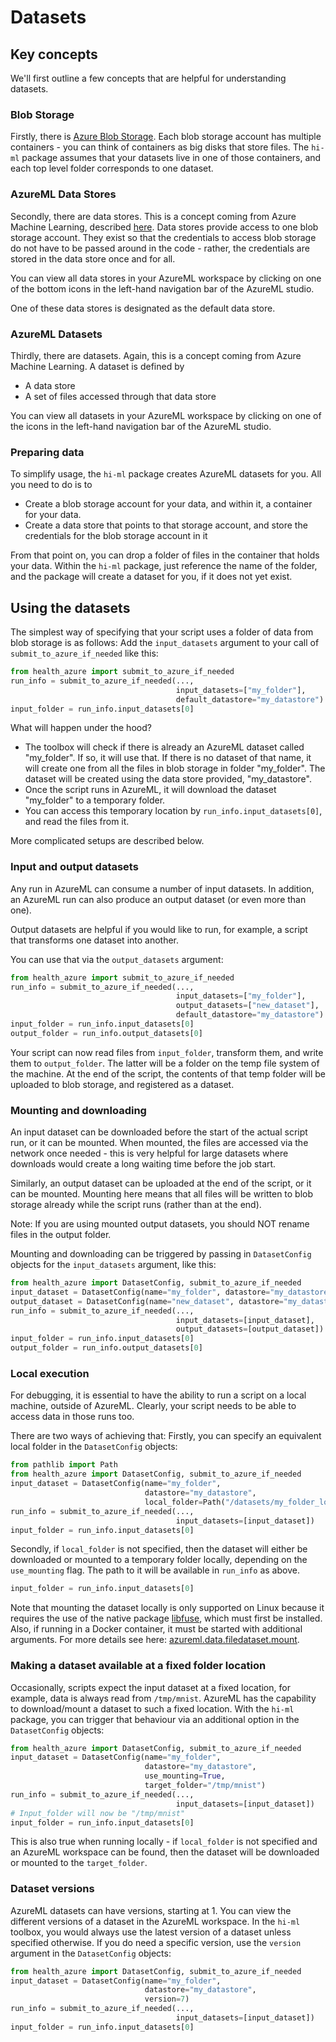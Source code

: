 # Datasets

## Key concepts
We'll first outline a few concepts that are helpful for understanding datasets.

### Blob Storage
Firstly, there is [Azure Blob Storage](https://docs.microsoft.com/en-us/azure/storage/blobs/storage-blobs-introduction).
Each blob storage account has multiple containers - you can think of containers as big disks that store files.
The `hi-ml` package assumes that your datasets live in one of those containers, and each top level folder corresponds
to one dataset.


### AzureML Data Stores
Secondly, there are data stores. This is a concept coming from Azure Machine Learning, described 
[here](https://docs.microsoft.com/en-us/azure/machine-learning/how-to-access-data). Data stores provide access to
one blob storage account. They exist so that the credentials to access blob storage do not have to be passed around
in the code - rather, the credentials are stored in the data store once and for all. 

You can view all data stores in your AzureML workspace by clicking on one of the bottom icons in the left-hand 
navigation bar of the AzureML studio.

One of these data stores is designated as the default data store.

### AzureML Datasets

Thirdly, there are datasets. Again, this is a concept coming from Azure Machine Learning. A dataset is defined by
* A data store
* A set of files accessed through that data store

You can view all datasets in your AzureML workspace by clicking on one of the icons in the left-hand 
navigation bar of the AzureML studio.

### Preparing data
To simplify usage, the `hi-ml` package creates AzureML datasets for you. All you need to do is to 
* Create a blob storage account for your data, and within it, a container for your data.
* Create a data store that points to that storage account, and store the credentials for the blob storage account in it

From that point on, you can drop a folder of files in the container that holds your data. Within the `hi-ml` package,
just reference the name of the folder, and the package will create a dataset for you, if it does not yet exist.

## Using the datasets

The simplest way of specifying that your script uses a folder of data from blob storage is as follows: Add the
`input_datasets` argument to your call of `submit_to_azure_if_needed` like this:
```python
from health_azure import submit_to_azure_if_needed
run_info = submit_to_azure_if_needed(...,
                                     input_datasets=["my_folder"],
                                     default_datastore="my_datastore")
input_folder = run_info.input_datasets[0]
```
What will happen under the hood?
* The toolbox will check if there is already an AzureML dataset called "my_folder". If so, it will use that. If there
is no dataset of that name, it will create one from all the files in blob storage in folder "my_folder". The dataset
will be created using the data store provided, "my_datastore".
* Once the script runs in AzureML, it will download the dataset "my_folder" to a temporary folder.
* You can access this temporary location by `run_info.input_datasets[0]`, and read the files from it. 

More complicated setups are described below.

### Input and output datasets

Any run in AzureML can consume a number of input datasets. In addition, an AzureML run can also produce an output
dataset (or even more than one).

Output datasets are helpful if you would like to run, for example, a script that transforms one dataset into another.

You can use that via the `output_datasets` argument:
```python
from health_azure import submit_to_azure_if_needed
run_info = submit_to_azure_if_needed(...,
                                     input_datasets=["my_folder"],
                                     output_datasets=["new_dataset"],
                                     default_datastore="my_datastore")
input_folder = run_info.input_datasets[0]
output_folder = run_info.output_datasets[0]
```
Your script can now read files from `input_folder`, transform them, and write them to `output_folder`. The latter
will be a folder on the temp file system of the machine. At the end of the script, the contents of that temp folder
will be uploaded to blob storage, and registered as a dataset. 

### Mounting and downloading
An input dataset can be downloaded before the start of the actual script run, or it can be mounted. When mounted,
the files are accessed via the network once needed - this is very helpful for large datasets where downloads would 
create a long waiting time before the job start.

Similarly, an output dataset can be uploaded at the end of the script, or it can be mounted. Mounting here means that
all files will be written to blob storage already while the script runs (rather than at the end).

Note: If you are using mounted output datasets, you should NOT rename files in the output folder.

Mounting and downloading can be triggered by passing in `DatasetConfig` objects for the `input_datasets` argument, 
like this:

```python
from health_azure import DatasetConfig, submit_to_azure_if_needed
input_dataset = DatasetConfig(name="my_folder", datastore="my_datastore", use_mounting=True)
output_dataset = DatasetConfig(name="new_dataset", datastore="my_datastore", use_mounting=True)
run_info = submit_to_azure_if_needed(...,
                                     input_datasets=[input_dataset],
                                     output_datasets=[output_dataset])
input_folder = run_info.input_datasets[0]
output_folder = run_info.output_datasets[0]
```

### Local execution
For debugging, it is essential to have the ability to run a script on a local machine, outside of AzureML.
Clearly, your script needs to be able to access data in those runs too. 

There are two ways of achieving that: Firstly, you can specify an equivalent local folder in the
`DatasetConfig` objects:
```python
from pathlib import Path
from health_azure import DatasetConfig, submit_to_azure_if_needed
input_dataset = DatasetConfig(name="my_folder", 
                              datastore="my_datastore",
                              local_folder=Path("/datasets/my_folder_local"))
run_info = submit_to_azure_if_needed(...,
                                     input_datasets=[input_dataset])
input_folder = run_info.input_datasets[0]
```

Secondly, if `local_folder` is not specified, then the dataset will either be downloaded or mounted to a temporary folder locally, depending on the `use_mounting` flag. The path to it will be available in `run_info` as above.
```python
input_folder = run_info.input_datasets[0]
```

Note that mounting the dataset locally is only supported on Linux because it requires the use of the native package [libfuse](https://github.com/libfuse/libfuse/), which must first be installed. Also, if running in a Docker container, it must be started with additional arguments. For more details see here: [azureml.data.filedataset.mount](https://docs.microsoft.com/en-us/python/api/azureml-core/azureml.data.filedataset?view=azure-ml-py#mount-mount-point-none----kwargs-).

### Making a dataset available at a fixed folder location

Occasionally, scripts expect the input dataset at a fixed location, for example, data is always read from `/tmp/mnist`.
AzureML has the capability to download/mount a dataset to such a fixed location. With the `hi-ml` package, you can
trigger that behaviour via an additional option in the `DatasetConfig` objects:
```python
from health_azure import DatasetConfig, submit_to_azure_if_needed
input_dataset = DatasetConfig(name="my_folder", 
                              datastore="my_datastore", 
                              use_mounting=True,
                              target_folder="/tmp/mnist")
run_info = submit_to_azure_if_needed(...,
                                     input_datasets=[input_dataset])
# Input_folder will now be "/tmp/mnist"
input_folder = run_info.input_datasets[0]
```

This is also true when running locally - if `local_folder` is not specified and an AzureML workspace can be found, then the dataset will be downloaded or mounted to the `target_folder`.

### Dataset versions
AzureML datasets can have versions, starting at 1. You can view the different versions of a dataset in the AzureML 
workspace. In the `hi-ml` toolbox, you would always use the latest version of a dataset unless specified otherwise.
If you do need a specific version, use the `version` argument in the `DatasetConfig` objects:
```python
from health_azure import DatasetConfig, submit_to_azure_if_needed
input_dataset = DatasetConfig(name="my_folder", 
                              datastore="my_datastore",
                              version=7)
run_info = submit_to_azure_if_needed(...,
                                     input_datasets=[input_dataset])
input_folder = run_info.input_datasets[0]
```

